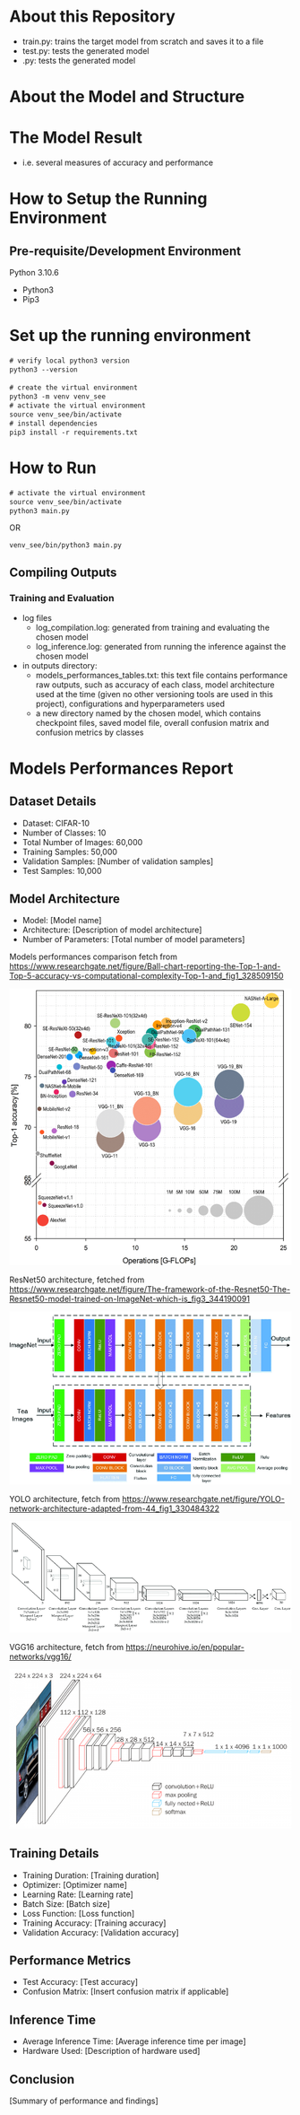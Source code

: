 # About this Repository
- train.py:  trains the target model from scratch and saves it to a file
- test.py: tests the generated model
- .py: tests the generated model

# About the Model and Structure

# The Model Result
- i.e. several measures of accuracy and performance

# How to Setup the Running Environment
## Pre-requisite/Development Environment
Python 3.10.6

- Python3
- Pip3

# Set up the running environment

```
# verify local python3 version
python3 --version

# create the virtual environment
python3 -m venv venv_see
# activate the virtual environment
source venv_see/bin/activate
# install dependencies
pip3 install -r requirements.txt
```

# How to Run

```
# activate the virtual environment
source venv_see/bin/activate
python3 main.py
```
OR
```
venv_see/bin/python3 main.py
```
## Compiling Outputs
### Training and Evaluation
- log files
	- log_compilation.log: generated from training and evaluating the chosen model
	- log_inference.log: generated from running the inference against the chosen model
- in outputs directory:
	- models_performances_tables.txt: this text file contains performance raw outputs, such as accuracy of each class, model architecture used at the time (given no other versioning tools are used in this project), configurations and hyperparameters used
	- a new directory named by the chosen model, which contains checkpoint files, saved model file, overall confusion matrix and confusion metrics by classes


# Models Performances Report

## Dataset Details
- Dataset: CIFAR-10
- Number of Classes: 10
- Total Number of Images: 60,000
- Training Samples: 50,000
- Validation Samples: [Number of validation samples]
- Test Samples: 10,000

## Model Architecture

- Model: [Model name]
- Architecture: [Description of model architecture]
- Number of Parameters: [Total number of model parameters]

Models performances comparison fetch from https://www.researchgate.net/figure/Ball-chart-reporting-the-Top-1-and-Top-5-accuracy-vs-computational-complexity-Top-1-and_fig1_328509150

![Models performances comparison](doc_imgs/Ball-chart-reporting-the-Top-1-and-Top-5-accuracy-vs-computational-complexity-Top-1-and.png)

ResNet50 architecture, fetched from https://www.researchgate.net/figure/The-framework-of-the-Resnet50-The-Resnet50-model-trained-on-ImageNet-which-is_fig3_344190091  

![ResNet50 architecture](doc_imgs/The-framework-of-the-Resnet50-The-Resnet50-model-trained-on-ImageNet-which-is.png)

YOLO architecture, fetch from https://www.researchgate.net/figure/YOLO-network-architecture-adapted-from-44_fig1_330484322

![YOLO architecture](doc_imgs/YOLO-network-architecture-adapted-from-44.png)

VGG16 architecture, fetch from https://neurohive.io/en/popular-networks/vgg16/

![VGG16 architecture](doc_imgs/vgg16.png)

[//]: # (https://deci.ai/blog/close-gap-cpu-performance-gpu-deep-learning-models/)

## Training Details

- Training Duration: [Training duration]
- Optimizer: [Optimizer name]
- Learning Rate: [Learning rate]
- Batch Size: [Batch size]
- Loss Function: [Loss function]
- Training Accuracy: [Training accuracy]
- Validation Accuracy: [Validation accuracy]

## Performance Metrics

- Test Accuracy: [Test accuracy]
- Confusion Matrix: [Insert confusion matrix if applicable]


## Inference Time

- Average Inference Time: [Average inference time per image]
- Hardware Used: [Description of hardware used]

## Conclusion

[Summary of performance and findings]

